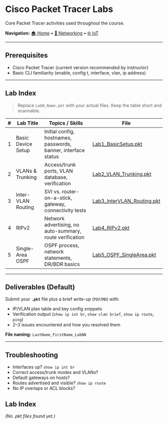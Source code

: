 # Cisco Packet Tracer Labs

Core Packet Tracer activities used throughout the course.

**Navigation:** [🏠 Home](../index.md) • [🧰 Networking](../Networking/README.md) • [🌐 IoT](../IoT/README.md)

---

## Prerequisites
- Cisco Packet Tracer (current version recommended by instructor)
- Basic CLI familiarity (enable, config t, interface, vlan, ip address)

---

## Lab Index

> Replace `LabN_Name.pkt` with your actual files. Keep the table short and scannable.

| # | Lab Title | Topics / Skills | File |
|---|-----------|------------------|------|
| 1 | Basic Device Setup | Initial config, hostnames, passwords, banner, interface status | [Lab1_BasicSetup.pkt](./Lab1_BasicSetup.pkt) |
| 2 | VLANs & Trunking | Access/trunk ports, VLAN database, verification | [Lab2_VLAN_Trunking.pkt](./Lab2_VLAN_Trunking.pkt) |
| 3 | Inter-VLAN Routing | SVI vs. router-on-a-stick, gateway, connectivity tests | [Lab3_InterVLAN_Routing.pkt](./Lab3_InterVLAN_Routing.pkt) |
| 4 | RIPv2 | Network advertising, no auto-summary, route verification | [Lab4_RIPv2.pkt](./Lab4_RIPv2.pkt) |
| 5 | Single-Area OSPF | OSPF process, network statements, DR/BDR basics | [Lab5_OSPF_SingleArea.pkt](./Lab5_OSPF_SingleArea.pkt) |

---

## Deliverables (Default)
Submit your **`.pkt`** file plus a brief write-up (`PDF`/`MD`) with:
- IP/VLAN plan table and key config snippets
- Verification output (`show ip int br`, `show vlan brief`, `show ip route`, `ping`)
- 2–3 issues encountered and how you resolved them

**File naming:** `LastName_FirstName_LabNN`

---

## Troubleshooting
- Interfaces up? `show ip int br`
- Correct access/trunk modes and VLANs?
- Default gateways on hosts?
- Routes advertised and visible? `show ip route`
- No IP overlaps or ACL blocks?

## Lab Index

<!-- AUTO-LIST:START -->
_(No .pkt files found yet.)_
<!-- AUTO-LIST:END -->
